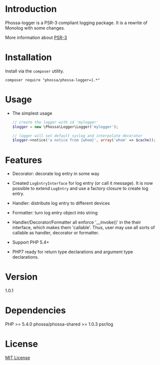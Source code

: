 # Introduction

Phossa-logger is a PSR-3 compliant logging package. It is a rewrite of Monolog
with some changes.

More information about [PSR-3](http://www.php-fig.org/psr/psr-3/)

# Installation

Install via the `composer` utility.

```
composer require "phossa/phossa-logger=1.*"
```

# Usage

- The simplest usage

    ```php
    // create the logger with id 'mylogger'
    $logger = new \Phossa\Logger\Logger('mylogger');

    // logger will set default syslog and interpolate decorator
    $logger->notice('a notice from {whom}', array('whom' => $cache));
    ```

# Features

- Decorator: decorate log entry in some way

- Created `LogEntryInterface` for log entry (or call it message). It is now
  possible to extend `LogEntry` and use a factory closure to create log entry.

- Handler: distribute log entry to different devices

- Formatter: turn log entry object into string

- Handler/Decorator/Formatter all enforce '__invoke()' in the their interface,
  which makes them 'callable'. Thus, user may use all sorts of callable as
  handler, decorator or formatter.

- Support PHP 5.4+

- PHP7 ready for return type declarations and argument type declarations.

# Version

1.0.1

# Dependencies

PHP >= 5.4.0
phossa/phossa-shared >= 1.0.3
psr/log

# License

[MIT License](http://spdx.org/licenses/MIT)
